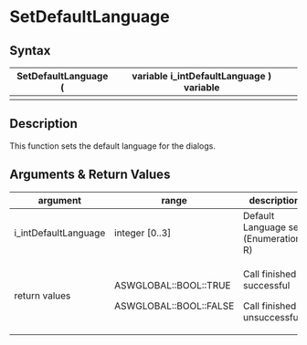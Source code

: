# SetDefaultLanguage

## Syntax

| SetDefaultLanguage ( | variable i\_intDefaultLanguage ) variable |   |
| -------------------- | ----------------------------------------- | - |
|                      |                                           |   |

## Description

This function sets the default language for the dialogs.

## Arguments & Return Values

| argument              | range                                                     | description                                                       |
| --------------------- | --------------------------------------------------------- | ----------------------------------------------------------------- |
| i\_intDefaultLanguage | integer \[0..3]                                           | Default Language see (Enumerations R)                             |
| return values         | <p>ASWGLOBAL::BOOL::TRUE</p><p>ASWGLOBAL::BOOL::FALSE</p> | <p>Call finished successful</p><p>Call finished unsuccessfull</p> |
